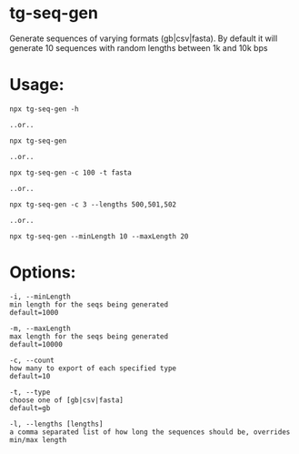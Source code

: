# tg-seq-gen
Generate sequences of varying formats (gb|csv|fasta). By default it will generate 10 sequences with random lengths between 1k and 10k bps

# Usage:
```
npx tg-seq-gen -h 

..or..

npx tg-seq-gen 

..or..

npx tg-seq-gen -c 100 -t fasta

..or..

npx tg-seq-gen -c 3 --lengths 500,501,502

..or.. 

npx tg-seq-gen --minLength 10 --maxLength 20
```


# Options: 
```
-i, --minLength
min length for the seqs being generated
default=1000

-m, --maxLength
max length for the seqs being generated
default=10000

-c, --count
how many to export of each specified type
default=10
  
-t, --type
choose one of [gb|csv|fasta]
default=gb

-l, --lengths [lengths]
a comma separated list of how long the sequences should be, overrides min/max length
```